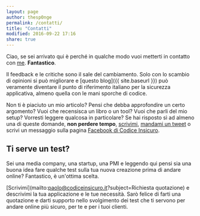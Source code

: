 ```yaml
---
layout: page
author: thesp0nge
permalink: /contatti/
title: "Contatti"
modified: 2016-09-22 17:16
share: true
---
```


<a target="_blank" class="fa fa-facebook" href="https://www.facebook.com/paoloperegoofficial/"></a>
<a target="_blank"  class="fa fa-twitter" href="https://twitter.com/thesp0nge"></a>
<a target="_blank"  class="fa fa-linkedin" href="https://linkedin.com/in/paolo-perego"></a>
<a target="_blank"  class="fa fa-youtube" href="https://www.youtube.com/@PaoloPerego"></a>
<a target="_blank"  class="fa fa-instagram" href="https://www.instagram.com/paoloperegoofficial/"></a>

Ciao, se sei arrivato qui è perché in qualche modo vuoi metterti in contatto
con [me](mailto:paolo@codiceinsicuro.it). **Fantastico**.

Il feedback e le critiche sono il sale del cambiamento. Solo con lo scambio di
opinioni si può migliorare e [questo blog]({{ site.baseurl }}) può veramente
diventare il punto di riferimento italiano per la sicurezza applicativa, almeno
quella con le mani sporche di codice.

Non ti è piaciuto un mio articolo? Pensi che debba approfondire un certo
argomento? Vuoi che recensisca un libro o un tool? Vuoi che parli del mio
setup? Vorresti leggere qualcosa in particolare? Se hai risposto sì ad almeno
una di queste domande, **non perdere tempo**,
[scrivimi](mailto:paolo@codiceinsicuro.it), [mandami un
tweet](https://twitter.com/thesp0nge) o scrivi un messaggio sulla pagina
[Facebook di Codice Insicuro](https://www.facebook.com/codiceinsicuro).

## Ti serve un test?

Sei una media company, una startup, una PMI e leggendo qui pensi sia una buona
idea fare qualche test sulla tua nuova creazione prima di andare online?
Fantastico, è un'ottima scelta.

[Scrivimi](mailto:paolo@codiceinsicuro.it?subject=Richiesta quotazione) e
descrivimi la tua applicazione e le tue necessità. Sarò felice di farti una
quotazione e darti supporto nello svolgimento dei test che ti servono per
andare online più sicuro, per te e per i tuoi clienti.
